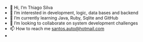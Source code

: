 - 👋 Hi, I’m Thiago Silva
- 👀 I’m interested in development, logic, data bases and backend
- 🌱 I’m currently learning Java, Ruby, Sqlite and GitHub
- 💞️ I’m looking to collaborate on system development challenges
- 📫 How to reach me santos.auto@hotmail.com
- 

<!---
ThiagoSiSa/ThiagoSiSa is a ✨ special ✨ repository because its `README.md` (this file) appears on your GitHub profile.
You can click the Preview link to take a look at your changes.
--->

